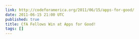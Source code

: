 ```yaml
---
link: http://codeforamerica.org/2011/06/15/apps-for-good/
date: 2011-06-15 21:00 UTC
published: true
title: CfA Fellows Win at Apps for Good!
tags: []
---
```



